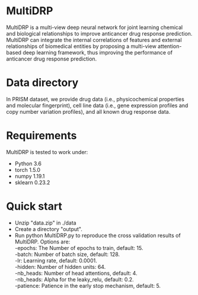 # MultiDRP
MultiDRP is a multi-view deep neural network for joint learning chemical and biological relationships to improve anticancer drug response prediction. MultiDRP can integrate the internal correlations of features and external relationships of biomedical entities by proposing a multi-view attention-based deep learning framework, thus improving the performance of anticancer drug response prediction.

# Data directory
In PRISM dataset, we provide drug data (i.e., physicochemical properties and molecular fingerprint), cell line data (i.e., gene expression profiles and copy number variation profiles), and all known drug response data.

# Requirements
MultiDRP is tested to work under:
* Python 3.6
* torch 1.5.0
* numpy 1.19.1
* sklearn 0.23.2

# Quick start
* Unzip "data.zip" in ./data
* Create a directory "output".  
* Run python MultiDRP.py to reproduce the cross validation results of MultiDRP. Options are:  
-epochs: The Number of epochs to train, default: 15.  
-batch: Number of batch size, default: 128.  
-lr: Learning rate, default: 0.0001.  
-hidden: Number of hidden units: 64.  
-nb_heads: Number of head attentions, default: 4.  
-nb_heads: Alpha for the leaky_relu, default: 0.2.  
-patience: Patience in the early stop mechanism, default: 5.  
